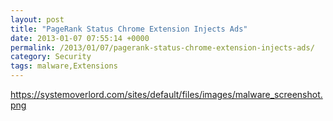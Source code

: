 ```yaml
---
layout: post
title: "PageRank Status Chrome Extension Injects Ads"
date: 2013-01-07 07:55:14 +0000
permalink: /2013/01/07/pagerank-status-chrome-extension-injects-ads/
category: Security
tags: malware,Extensions
---
```

https://systemoverlord.com/sites/default/files/images/malware_screenshot.png
